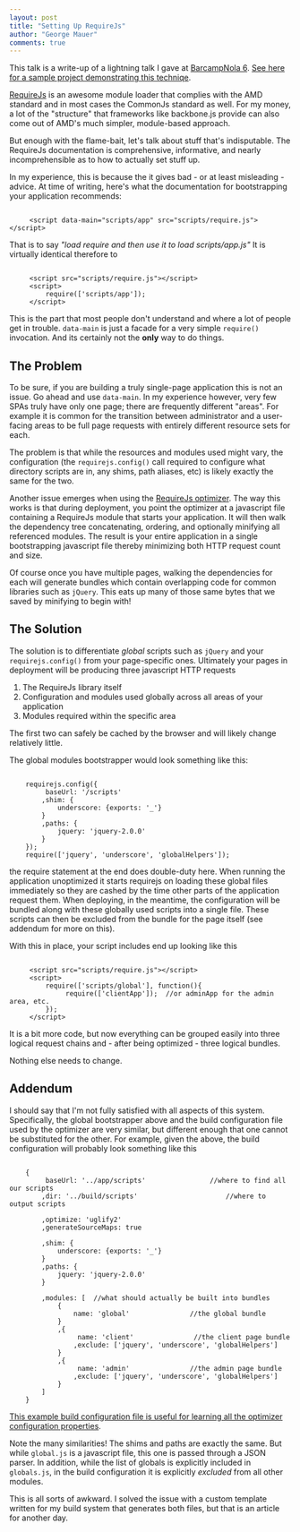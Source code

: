 ```yaml
--- 
layout: post
title: "Setting Up RequireJs"
author: "George Mauer"
comments: true
---
```


This talk is a write-up of a lightning talk I gave at [BarcampNola 6](http://barcampnola.com/). [See here for a sample project demonstrating this techniqe](https://github.com/togakangaroo/setting-up-requirejs).

[RequireJs](http://requirejs.org/) is an awesome module loader that complies with the AMD standard and in most cases the CommonJs standard as well. For my money, a lot of the "structure" that frameworks like backbone.js provide can also come out of AMD's much simpler, module-based approach.

But enough with the flame-bait, let's talk about stuff that's indisputable. The RequireJs documentation is comprehensive, informative, and nearly incomprehensible as to how to actually set stuff up.

In my experience, this is because the it gives bad - or at least misleading - advice. At time of writing, here's what the documentation for bootstrapping your application recommends:

<pre><code class="html">
     &lt;script data-main="scripts/app" src="scripts/require.js"&gt;&lt;/script&gt;
</code></pre>

That is to say *"load require and then use it to load scripts/app.js"* It is virtually identical therefore to

<pre><code class="html">
     &lt;script src="scripts/require.js"&gt;&lt;/script&gt;
     &lt;script&gt;
         require(['scripts/app']);
     &lt;/script&gt;
</code></pre>

This is the part that most people don't understand and where a lot of people get in trouble. `data-main` is just a facade for a very simple `require()` invocation. And its certainly not the **only** way to do things.

## The Problem

To be sure, if you are building a truly single-page application this is not an issue. Go ahead and use `data-main`. In my experience however, very few SPAs truly have only one page; there are frequently different "areas". For example it is common for the transition between administrator and a user-facing areas to be full page requests with entirely different resource sets for each.

The problem is that while the resources and modules used might vary, the configuration (the `requirejs.config()` call required to configure what directory scripts are in, any shims, path aliases, etc) is likely exactly the same for the two. 

Another issue emerges when using the [RequireJs optimizer](http://requirejs.org/docs/optimization.html). The way this works is that during deployment, you point the optimizer at a javascript file containing a RequireJs module that starts your application. It will then walk the dependency tree concatenating, ordering, and optionally minifying all referenced modules. The result is your entire application in a single bootstrapping javascript file thereby minimizing both HTTP request count and size.

Of course once you have multiple pages, walking the dependencies for each will generate bundles which contain overlapping code for common libraries such as `jQuery`. This eats up many of those same bytes that we saved by minifying to begin with!

## The Solution

The solution is to differentiate *global* scripts such as `jQuery` and your `requirejs.config()` from your page-specific ones. Ultimately your pages in deployment will be producing three javascript HTTP requests
 
1. The RequireJs library itself
2. Configuration and modules used globally across all areas of your application
3. Modules required within the specific area

The first two can safely be cached by the browser and will likely change relatively little.

The global modules bootstrapper would look something like this:

<pre><code class="javascript">
    requirejs.config({
         baseUrl: '/scripts'
        ,shim: {
            underscore: {exports: '_'}
        }
        ,paths: {
            jquery: 'jquery-2.0.0'
        }
    });
    require(['jquery', 'underscore', 'globalHelpers']); 
</code></pre>

the require statement at the end does double-duty here. When running the application unoptimized it starts requirejs on loading these global files immediately so they are cashed by the time other parts of the application request them. When deploying, in the meantime, the configuration will be bundled along with these globally used scripts into a single file. These scripts can then be excluded from the bundle for the page itself (see addendum for more on this).

With this in place, your script includes end up looking like this

<pre><code class="html">
     &lt;script src="scripts/require.js"&gt;&lt;/script&gt;
     &lt;script&gt;
         require(['scripts/global'], function(){
              require(['clientApp']);  //or adminApp for the admin area, etc.
         });
     &lt;/script&gt;
</code></pre>

It is a bit more code, but now everything can be grouped easily into three logical request chains and - after being optimized - three logical bundles.

Nothing else needs to change.

## Addendum 

I should say that I'm not fully satisfied with all aspects of this system. Specifically, the global bootstrapper above and the build configuration file used by the optimizer are very similar, but different enough that one cannot be substituted for the other. For example, given the above, the build configuration will probably look something like this

<pre><code class="javascript">
    {
         baseUrl: '../app/scripts'                //where to find all our scripts
        ,dir: '../build/scripts'                      //where to output scripts

        ,optimize: 'uglify2'
        ,generateSourceMaps: true

        ,shim: {
            underscore: {exports: '_'}
        }
        ,paths: {
            jquery: 'jquery-2.0.0'
        }

        ,modules: [  //what should actually be built into bundles
            {
                name: 'global'               //the global bundle
            }
            ,{
                 name: 'client'               //the client page bundle
                ,exclude: ['jquery', 'underscore', 'globalHelpers']
            }
            ,{
                 name: 'admin'               //the admin page bundle
                ,exclude: ['jquery', 'underscore', 'globalHelpers']
            }
        ]
    }
</code></pre>

[This example build configuration file is useful for learning all the optimizer configuration properties](https://github.com/jrburke/r.js/blob/master/build/example.build.js).

Note the many similarities! The shims and paths are exactly the same. But while `global.js` is a javascript file, this one is passed through a JSON parser. In addition, while the list of globals is explicitly included in `globals.js`, in the build configuration it is explicitly *excluded* from all other modules.

This is all sorts of awkward. I solved the issue with a custom template written for my build system that generates both files, but that is an article for another day.